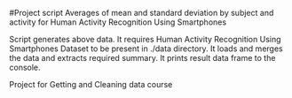 #Project script
Averages of mean and standard deviation by subject and activity for Human Activity Recognition Using Smartphones

Script generates above data. It requires Human Activity Recognition Using Smartphones Dataset to be present in ./data directory. It loads and merges the data and extracts required summary. It prints result data frame to the console.


Project for Getting and Cleaning data course
